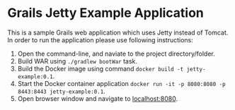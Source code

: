 # Grails Jetty Example Application

This is a sample Grails web application which uses Jetty instead of Tomcat. In order to run the application please use following instructions:

1. Open the command-line, and naviate to the project directory/folder.
2. Build WAR using `./gradlew bootWar` task. 
3. Build the Docker image using command `docker build -t jetty-example:0.1`.
4. Start the Docker container application `docker run -it -p 8080:8080 -p 8443:8443 jetty-example:0.1`.
5. Open browser window and navigate to [localhost:8080](http://localhost:8080).
